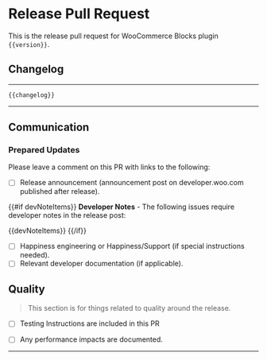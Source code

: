 # Release Pull Request

This is the release pull request for WooCommerce Blocks plugin `{{version}}`.

## Changelog

---

```md
{{changelog}}
```

---

## Communication

### Prepared Updates

Please leave a comment on this PR with links to the following:

-   [ ] Release announcement (announcement post on developer.woo.com published after release).

{{#if devNoteItems}}
**Developer Notes** - The following issues require developer notes in the release post:

{{devNoteItems}}
{{/if}}

-   [ ] Happiness engineering or Happiness/Support (if special instructions needed).
-   [ ] Relevant developer documentation (if applicable).

## Quality

> This section is for things related to quality around the release.

-   [ ] Testing Instructions are included in this PR

-   [ ] Any performance impacts are documented.

---

